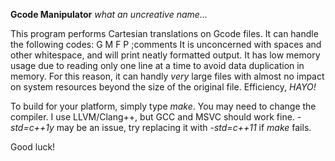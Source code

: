 **Gcode Manipulator**
*what an uncreative name...*

This program performs Cartesian translations on Gcode files.
It can handle the following codes:
G
M
F
P
;comments
It is unconcerned with spaces and other whitespace, and will print neatly formatted output.
It has low memory usage due to reading only one line at a time to avoid data duplication in memory.
For this reason, it can handly _very_ large files with almost no impact on system resources beyond
the size of the original file. Efficiency, *HAYO!*

To build for your platform, simply type _make_.
You may need to change the compiler.  I use LLVM/Clang++, but GCC and MSVC should work fine.
_-std=c++1y_ may be an issue, try replacing it with _-std=c++11_ if _make_ fails.

Good luck!
